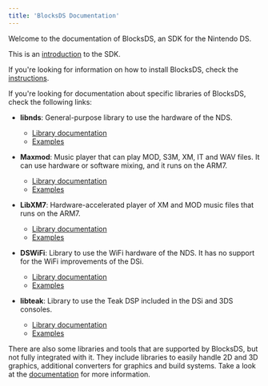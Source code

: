 ```yaml
---
title: 'BlocksDS Documentation'
---
```


Welcome to the documentation of BlocksDS, an SDK for the Nintendo DS.

This is an [introduction](./introduction/introduction) to the SDK.

If you're looking for information on how to install BlocksDS, check the
[instructions](./setup/options).

If you're looking for documentation about specific libraries of BlocksDS,
check the following links:

- **libnds**: General-purpose library to use the hardware of the NDS.

  - [Library documentation](./libnds/index.html)
  - [Examples](https://github.com/blocksds/sdk/tree/master/examples)

- **Maxmod**: Music player that can play MOD, S3M, XM, IT and WAV files. It can
  use hardware or software mixing, and it runs on the ARM7.

  - [Library documentation](./maxmod/index.html)
  - [Examples](https://github.com/blocksds/sdk/tree/master/examples/audio)

- **LibXM7**: Hardware-accelerated player of XM and MOD music files that runs
  on the ARM7.

  - [Library documentation](./libxm7/index.html)
  - [Examples](https://github.com/blocksds/sdk/tree/master/examples/audio)

- **DSWiFi**: Library to use the WiFi hardware of the NDS. It has no support for
  the WiFi improvements of the DSi.

  - [Library documentation](./dswifi/index.html)
  - [Examples](https://github.com/blocksds/sdk/tree/master/examples/dswifi)

- **libteak**: Library to use the Teak DSP included in the DSi and 3DS consoles.

  - [Library documentation](./libteak/index.html)
  - [Examples](https://github.com/blocksds/sdk/tree/master/examples/dsp)

There are also some libraries and tools that are supported by BlocksDS, but not
fully integrated with it. They include libraries to easily handle 2D and 3D
graphics, additional converters for graphics and build systems. Take a look at
the [documentation](./setup/additional_libs) for more information.
